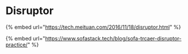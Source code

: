 # Disruptor

{% embed url="https://tech.meituan.com/2016/11/18/disruptor.html" %}

{% embed url="https://www.sofastack.tech/blog/sofa-trcaer-disruptor-practice/" %}
